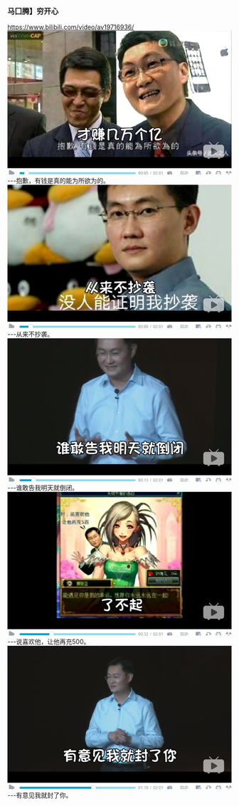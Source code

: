 ### 马囗腾】穷开心
https://www.bilibili.com/video/av19716936/
![](p/抱歉有钱是真的能为所欲为的.jpg)
---抱歉，有钱是真的能为所欲为的。
![](p/从来不抄袭.jpg)
---从来不抄袭。
![](p/谁敢告我明天就倒闭.jpg)
---谁敢告我明天就倒闭。
![](p/说喜欢他让他再充500.jpg)
---说喜欢他，让他再充500。
![](p/有意见我就封了你.jpg)
---有意见我就封了你。
